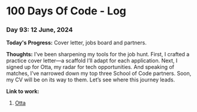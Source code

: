 # 100 Days Of Code - Log

### Day 93: 12 June, 2024

**Today's Progress:** Cover letter, jobs board and partners.

**Thoughts:** I’ve been sharpening my tools for the job hunt. First, I crafted a practice cover letter—a scaffold I’ll adapt for each application. Next, I signed up for Otta, my radar for tech opportunities. And speaking of matches, I’ve narrowed down my top three School of Code partners. Soon, my CV will be on its way to them. Let’s see where this journey leads.

**Link to work:**

1. [Otta](https://otta.com/)
